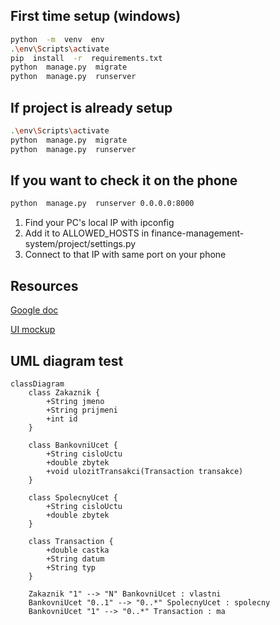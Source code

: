 ## First time setup (windows)
```bash
python  -m  venv  env
.\env\Scripts\activate
pip  install  -r  requirements.txt
python  manage.py  migrate
python  manage.py  runserver
```

## If project is already setup
```bash
.\env\Scripts\activate
python  manage.py  migrate
python  manage.py  runserver
```

## If you want to check it on the phone
```bash
python  manage.py  runserver 0.0.0.0:8000
```
1. Find your PC's local IP with ipconfig
2. Add it to ALLOWED_HOSTS in finance-management-system/project/settings.py
3. Connect to that IP with same port on your phone

## Resources

[Google doc](https://docs.google.com/document/d/1CBFf9SYnnrxeE0lQ2UtjCQK5ZHMXkhcF/edit?usp=sharing&ouid=106305257367534443251&rtpof=true&sd=true)

[UI mockup](https://www.figma.com/design/eYu9ELOc3WdKGwBth3F1sO/Untitled?node-id=0-1&node-type=canvas)

## UML diagram test

```mermaid
classDiagram
    class Zakaznik {
        +String jmeno
        +String prijmeni
        +int id
    }

    class BankovniUcet {
        +String cisloUctu
        +double zbytek
        +void ulozitTransakci(Transaction transakce)
    }

    class SpolecnyUcet {
        +String cisloUctu
        +double zbytek
    }

    class Transaction {
        +double castka
        +String datum
        +String typ
    }

    Zakaznik "1" --> "N" BankovniUcet : vlastni
    BankovniUcet "0..1" --> "0..*" SpolecnyUcet : spolecny
    BankovniUcet "1" --> "0..*" Transaction : ma
```
